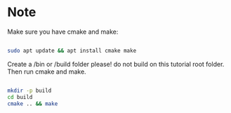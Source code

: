 # Note

Make sure you have cmake and make:

```bash

sudo apt update && apt install cmake make

```

Create a /bin or /build folder please! do not build on this tutorial root folder. Then run cmake and make.

```bash

mkdir -p build
cd build
cmake .. && make

```